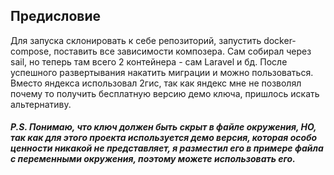 ## Предисловие

Для запуска склонировать к себе репозиторий, запустить docker-compose, поставить все зависимости композера. Сам собирал через sail, но теперь там всего 2 контейнера - сам Laravel и бд. После успешного развертывания накатить миграции и можно пользоваться.
Вместо яндекса использовал 2гис, так как яндекс мне не позволял почему то получить бесплатную версию демо ключа, пришлось искать альтернативу.

##### P.S. Понимаю, что ключ должен быть скрыт в файле окружения, НО, так как для этого проекта используется демо версия, которая особо ценности никакой не представляет, я разместил его в примере файла с переменными окружения, поэтому можете использовать его.

